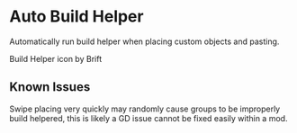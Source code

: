 # Auto Build Helper

Automatically run build helper when placing custom objects and pasting.

Build Helper icon by Brift

## Known Issues

Swipe placing very quickly may randomly cause groups to be improperly build helpered, this is likely a GD issue cannot be fixed easily within a mod.

